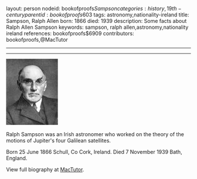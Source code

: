 layout: person
nodeid: bookofproofs$Sampson
categories: history,19th-century
parentid: bookofproofs$603
tags: astronomy,nationality-ireland
title: Sampson, Ralph Allen
born: 1866
died: 1939
description: Some facts about Ralph Allen Sampson
keywords: sampson, ralph allen,astronomy,nationality ireland
references: bookofproofs$6909
contributors: bookofproofs,@MacTutor

---


---

![Sampson.jpg](https://github.com/bookofproofs/bookofproofs.github.io/blob/main/_sources/_assets/images/portraits/Sampson.jpg?raw=true)

Ralph  Sampson was an Irish astronomer who worked on the theory of the motions of Jupiter's four Galilean satellites.

Born 25 June 1866 Schull, Co Cork, Ireland. Died 7 November 1939 Bath, England.


View full biography at [MacTutor](https://mathshistory.st-andrews.ac.uk/Biographies/Sampson/).
